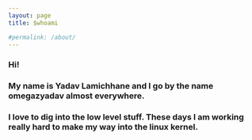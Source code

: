 ```yaml
---
layout: page
title: $whoami

#permalink: /about/
---
```


### Hi!
### My name is Yadav Lamichhane and I go by the name omegazyadav almost everywhere.

### I love to dig into the low level stuff. These days I am working really hard to make my way into the linux kernel.

